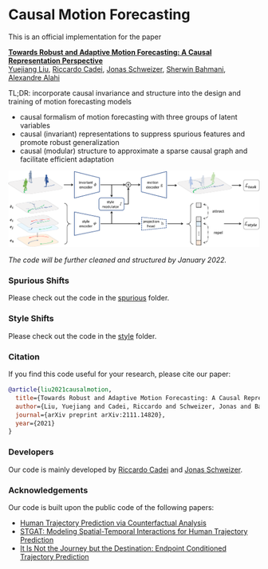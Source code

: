 # Causal Motion Forecasting

This is an official implementation for the paper

**[Towards Robust and Adaptive Motion Forecasting: A Causal Representation Perspective](https://arxiv.org/abs/2111.14820)**
<br>
<a href="https://sites.google.com/view/yuejiangliu">Yuejiang Liu</a>,
<a href="https://www.riccardocadei.com">Riccardo Cadei</a>,
<a href="https://people.epfl.ch/jonas.schweizer/?lang=en">Jonas Schweizer</a>,
<a href="https://www.linkedin.com/in/sherwin-bahmani-a2b5691a9">Sherwin Bahmani</a>,
<a href="https://people.epfl.ch/alexandre.alahi/?lang=en/">Alexandre Alahi</a>
<br>

TL;DR: incorporate causal invariance and structure into the design and training of motion forecasting models
* causal formalism of motion forecasting with three groups of latent variables
* causal (invariant) representations to suppress spurious features and promote robust generalization
* causal (modular) structure to approximate a sparse causal graph and facilitate efficient adaptation

<p align="left">
  <img src="docs/overview.png" width="800">
</p>

*The code will be further cleaned and structured by January 2022.*

### Spurious Shifts

Please check out the code in the [spurious](spurious) folder.

### Style Shifts

Please check out the code in the [style](style) folder.

### Citation

If you find this code useful for your research, please cite our paper:

```bibtex
@article{liu2021causalmotion,
  title={Towards Robust and Adaptive Motion Forecasting: A Causal Representation Perspective},
  author={Liu, Yuejiang and Cadei, Riccardo and Schweizer, Jonas and Bahmani, Sherwin and Alahi, Alexandre},
  journal={arXiv preprint arXiv:2111.14820},
  year={2021}
}
```

### Developers

Our code is mainly developed by [Riccardo Cadei](https://www.riccardocadei.com) and [Jonas Schweizer](https://people.epfl.ch/jonas.schweizer/?lang=en).

### Acknowledgements

Our code is built upon the public code of the following papers:
* [Human Trajectory Prediction via Counterfactual Analysis](https://github.com/CHENGY12/CausalHTP)
* [STGAT: Modeling Spatial-Temporal Interactions for Human Trajectory Prediction](https://github.com/huang-xx/STGAT)
* [It Is Not the Journey but the Destination: Endpoint Conditioned Trajectory Prediction](https://github.com/HarshayuGirase/Human-Path-Prediction)
